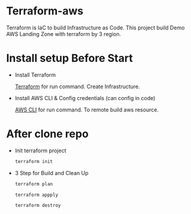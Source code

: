 # Terraform-aws

Terraform is IaC to build Infrastructure as Code. This project build Demo AWS Landing Zone with terraform by 3 region.

# Install setup Before Start

- Install Terraform

  [Terraform](https://www.terraform.io/) for run command. Create Infrastructure.

- Install AWS CLI & Config credentials (can config in code)

  [AWS CLI](https://docs.aws.amazon.com/cli/latest/userguide/getting-started-install.html) for run command. To remote build aws resource.

# After clone repo

- Init terraform project

  ```bash
  terraform init
  ```

- 3 Step for Build and Clean Up

  ```bash
  terraform plan
  ```

  ```bash
  terraform appply
  ```

  ```bash
  terraform destroy
  ```
